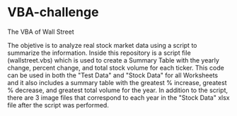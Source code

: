 # VBA-challenge
The VBA of Wall Street

The objetive is to analyze real stock market data using a script to summarize the information. Inside this repository is a script file (wallstreet.vbs) which is used to create a Summary Table with the yearly change, percent change, and total stock volume for each ticker. This code can be used in both the "Test Data" and "Stock Data" for all Worksheets and it also includes a summary table with the greatest % increase, greatest % decrease, and greatest total volume for the year. In addition to the script, there are 3 image files that correspond to each year in the "Stock Data" xlsx file after the script was performed.  
